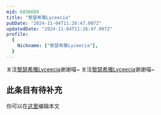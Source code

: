 ```yaml
---
mid: 6898689
title: "黎瑟希雅Lyceecia"
pubDate: "2024-11-04T11:26:47.007Z"
updatedDate: "2024-11-04T11:26:47.007Z"
profile:
  {
    Nickname: ["黎瑟希雅Lyceecia"],
  }
---
```


关注[黎瑟希雅Lyceecia](https://space.bilibili.com/6898689)谢谢喵~ 关注[黎瑟希雅Lyceecia](https://space.bilibili.com/6898689)谢谢喵~

## 此条目有待补充
你可以在[这里](https://github.com/Yuhanawa/VTuber.ICU/edit/master/src/content/v/黎瑟希雅Lyceecia/index.md)编辑本文
